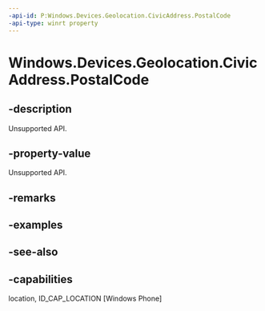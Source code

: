 ----api-id: P:Windows.Devices.Geolocation.CivicAddress.PostalCode
-api-type: winrt property
---<!-- Property syntaxpublic string PostalCode { get; }--># Windows.Devices.Geolocation.CivicAddress.PostalCode## -descriptionUnsupported API.## -property-valueUnsupported API.## -remarks## -examples## -see-also## -capabilitieslocation, ID_CAP_LOCATION [Windows Phone]